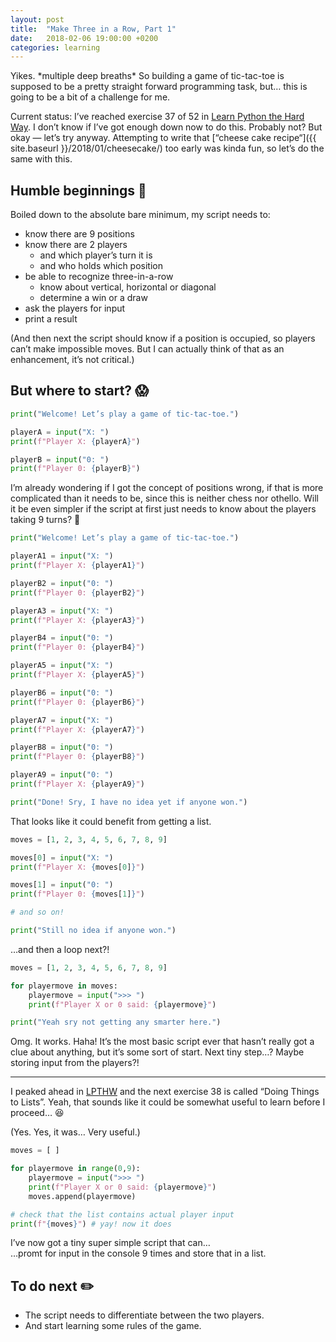 ```yaml
---
layout: post
title:  "Make Three in a Row, Part 1"
date:   2018-02-06 19:00:00 +0200
categories: learning
---
```


Yikes. \*multiple deep breaths\* So building a game of tic-tac-toe is supposed to be a pretty straight forward programming task, but… this is going to be a bit of a challenge for me.

Current status: I’ve reached exercise 37 of 52 in [Learn Python the Hard Way](https://learnpythonthehardway.org/). I don’t know if I’ve got enough down now to do this. Probably not? But okay — let’s try anyway. Attempting to write that [“cheese cake recipe“]({{ site.baseurl }}/2018/01/cheesecake/) too early was kinda fun, so let’s do the same with this.

## Humble beginnings 🌱

Boiled down to the absolute bare minimum, my script needs to:
* know there are 9 positions
* know there are 2 players
    * and which player’s turn it is
    * and who holds which position
* be able to recognize three-in-a-row
    * know about vertical, horizontal or diagonal
    * determine a win or a draw
* ask the players for input
* print a result

(And then next the script should know if a position is occupied, so players can’t make impossible moves. But I can actually think of that as an enhancement, it’s not critical.)

## But where to start? 😱

```python
print("Welcome! Let’s play a game of tic-tac-toe.")

playerA = input("X: ")
print(f"Player X: {playerA}")

playerB = input("0: ")
print(f"Player 0: {playerB}")
```

I’m already wondering if I got the concept of positions wrong, if that is more complicated than it needs to be, since this is neither chess nor othello. Will it be even simpler if the script at first just needs to know about the players taking 9 turns? 🤔

```python
print("Welcome! Let’s play a game of tic-tac-toe.")

playerA1 = input("X: ")
print(f"Player X: {playerA1}")

playerB2 = input("0: ")
print(f"Player 0: {playerB2}")

playerA3 = input("X: ")
print(f"Player X: {playerA3}")

playerB4 = input("0: ")
print(f"Player 0: {playerB4}")

playerA5 = input("X: ")
print(f"Player X: {playerA5}")

playerB6 = input("0: ")
print(f"Player 0: {playerB6}")

playerA7 = input("X: ")
print(f"Player X: {playerA7}")

playerB8 = input("0: ")
print(f"Player 0: {playerB8}")

playerA9 = input("0: ")
print(f"Player X: {playerA9}")

print("Done! Sry, I have no idea yet if anyone won.")
```

That looks like it could benefit from getting a list.

```python
moves = [1, 2, 3, 4, 5, 6, 7, 8, 9]

moves[0] = input("X: ")
print(f"Player X: {moves[0]}")

moves[1] = input("0: ")
print(f"Player 0: {moves[1]}")

# and so on!

print("Still no idea if anyone won.")
```

…and then a loop next?!

```python
moves = [1, 2, 3, 4, 5, 6, 7, 8, 9]

for playermove in moves:
    playermove = input(">>> ")
    print(f"Player X or 0 said: {playermove}")

print("Yeah sry not getting any smarter here.")
```

Omg. It works. Haha! It’s the most basic script ever that hasn’t really got a clue about anything, but it’s some sort of start. Next tiny step…? Maybe storing input from the players?!

---

I peaked ahead in [LPTHW](https://learnpythonthehardway.org/) and the next exercise 38 is called “Doing Things to Lists”. Yeah, that sounds like it could be somewhat useful to learn before I proceed… 😆

(Yes. Yes, it was… Very useful.)

```python
moves = [ ]

for playermove in range(0,9):
    playermove = input(">>> ")
    print(f"Player X or 0 said: {playermove}")
    moves.append(playermove)

# check that the list contains actual player input
print(f"{moves}") # yay! now it does
```

I’ve now got a tiny super simple script that can… <br>
…promt for input in the console 9 times and store that in a list.

## To do next ✏️

* The script needs to differentiate between the two players.
* And start learning some rules of the game.
